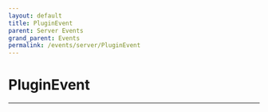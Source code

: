 ```yaml
---
layout: default
title: PluginEvent
parent: Server Events
grand_parent: Events
permalink: /events/server/PluginEvent
---
```


# PluginEvent

---

